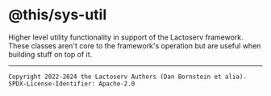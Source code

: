 @this/sys-util
==============

Higher level utility functionality in support of the Lactoserv framework. These
classes aren't core to the framework's operation but are useful when building
stuff on top of it.

- - - - - - - - - -
```
Copyright 2022-2024 the Lactoserv Authors (Dan Bornstein et alia).
SPDX-License-Identifier: Apache-2.0
```
